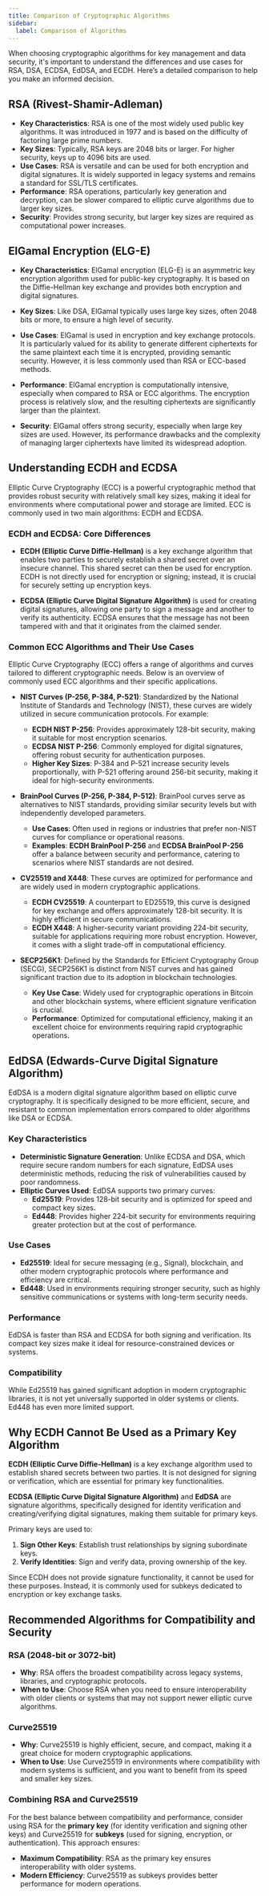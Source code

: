 ```yaml
---
title: Comparison of Cryptographic Algorithms
sidebar:
  label: Comparison of Algorithms
---
```


When choosing cryptographic algorithms for key management and data security,
it's important to understand the differences and use cases for RSA, DSA, ECDSA,
EdDSA, and ECDH. Here’s a detailed comparison to help you make an informed
decision.

## RSA (Rivest-Shamir-Adleman)

- **Key Characteristics**: RSA is one of the most widely used public key
  algorithms. It was introduced in 1977 and is based on the difficulty of
  factoring large prime numbers.
- **Key Sizes**: Typically, RSA keys are 2048 bits or larger. For higher
  security, keys up to 4096 bits are used.
- **Use Cases**: RSA is versatile and can be used for both encryption and
  digital signatures. It is widely supported in legacy systems and remains a
  standard for SSL/TLS certificates.
- **Performance**: RSA operations, particularly key generation and decryption,
  can be slower compared to elliptic curve algorithms due to larger key sizes.
- **Security**: Provides strong security, but larger key sizes are required as
  computational power increases.

## ElGamal Encryption (ELG-E)

- **Key Characteristics**: ElGamal encryption (ELG-E) is an asymmetric key
  encryption algorithm used for public-key cryptography. It is based on the
  Diffie-Hellman key exchange and provides both encryption and digital
  signatures.
- **Key Sizes**: Like DSA, ElGamal typically uses large key sizes, often 2048
  bits or more, to ensure a high level of security.

- **Use Cases**: ElGamal is used in encryption and key exchange protocols. It is
  particularly valued for its ability to generate different ciphertexts for the
  same plaintext each time it is encrypted, providing semantic security.
  However, it is less commonly used than RSA or ECC-based methods.

- **Performance**: ElGamal encryption is computationally intensive, especially
  when compared to RSA or ECC algorithms. The encryption process is relatively
  slow, and the resulting ciphertexts are significantly larger than the
  plaintext.

- **Security**: ElGamal offers strong security, especially when large key sizes
  are used. However, its performance drawbacks and the complexity of managing
  larger ciphertexts have limited its widespread adoption.

## Understanding ECDH and ECDSA

Elliptic Curve Cryptography (ECC) is a powerful cryptographic method that
provides robust security with relatively small key sizes, making it ideal for
environments where computational power and storage are limited. ECC is commonly
used in two main algorithms: ECDH and ECDSA.

### ECDH and ECDSA: Core Differences

- **ECDH (Elliptic Curve Diffie-Hellman)** is a key exchange algorithm that
  enables two parties to securely establish a shared secret over an insecure
  channel. This shared secret can then be used for encryption. ECDH is not
  directly used for encryption or signing; instead, it is crucial for securely
  setting up encryption keys.

- **ECDSA (Elliptic Curve Digital Signature Algorithm)** is used for creating
  digital signatures, allowing one party to sign a message and another to verify
  its authenticity. ECDSA ensures that the message has not been tampered with
  and that it originates from the claimed sender.

### Common ECC Algorithms and Their Use Cases

Elliptic Curve Cryptography (ECC) offers a range of algorithms and curves
tailored to different cryptographic needs. Below is an overview of commonly used
ECC algorithms and their specific applications.

- **NIST Curves (P-256, P-384, P-521)**: Standardized by the National Institute
  of Standards and Technology (NIST), these curves are widely utilized in secure
  communication protocols. For example:

  - **ECDH NIST P-256**: Provides approximately 128-bit security, making it
    suitable for most encryption scenarios.
  - **ECDSA NIST P-256**: Commonly employed for digital signatures, offering
    robust security for authentication purposes.
  - **Higher Key Sizes**: P-384 and P-521 increase security levels
    proportionally, with P-521 offering around 256-bit security, making it ideal
    for high-security environments.

- **BrainPool Curves (P-256, P-384, P-512)**: BrainPool curves serve as
  alternatives to NIST standards, providing similar security levels but with
  independently developed parameters.

  - **Use Cases**: Often used in regions or industries that prefer non-NIST
    curves for compliance or operational reasons.
  - **Examples**: **ECDH BrainPool P-256** and **ECDSA BrainPool P-256** offer a
    balance between security and performance, catering to scenarios where NIST
    standards are not desired.

- **CV25519 and X448**: These curves are optimized for performance and are
  widely used in modern cryptographic applications.

  - **ECDH CV25519**: A counterpart to ED25519, this curve is designed for key
    exchange and offers approximately 128-bit security. It is highly efficient
    in secure communications.
  - **ECDH X448**: A higher-security variant providing 224-bit security,
    suitable for applications requiring more robust encryption. However, it
    comes with a slight trade-off in computational efficiency.

- **SECP256K1**: Defined by the Standards for Efficient Cryptography Group
  (SECG), SECP256K1 is distinct from NIST curves and has gained significant
  traction due to its adoption in blockchain technologies.
  - **Key Use Case**: Widely used for cryptographic operations in Bitcoin and
    other blockchain systems, where efficient signature verification is crucial.
  - **Performance**: Optimized for computational efficiency, making it an
    excellent choice for environments requiring rapid cryptographic operations.

## EdDSA (Edwards-Curve Digital Signature Algorithm)

EdDSA is a modern digital signature algorithm based on elliptic curve
cryptography. It is specifically designed to be more efficient, secure, and
resistant to common implementation errors compared to older algorithms like DSA
or ECDSA.

### Key Characteristics

- **Deterministic Signature Generation**: Unlike ECDSA and DSA, which require
  secure random numbers for each signature, EdDSA uses deterministic methods,
  reducing the risk of vulnerabilities caused by poor randomness.
- **Elliptic Curves Used**: EdDSA supports two primary curves:
  - **Ed25519**: Provides 128-bit security and is optimized for speed and
    compact key sizes.
  - **Ed448**: Provides higher 224-bit security for environments requiring
    greater protection but at the cost of performance.

### Use Cases

- **Ed25519**: Ideal for secure messaging (e.g., Signal), blockchain, and other
  modern cryptographic protocols where performance and efficiency are critical.
- **Ed448**: Used in environments requiring stronger security, such as highly
  sensitive communications or systems with long-term security needs.

### Performance

EdDSA is faster than RSA and ECDSA for both signing and verification. Its
compact key sizes make it ideal for resource-constrained devices or systems.

### Compatibility

While Ed25519 has gained significant adoption in modern cryptographic libraries,
it is not yet universally supported in older systems or clients. Ed448 has even
more limited support.

## Why ECDH Cannot Be Used as a Primary Key Algorithm

**ECDH (Elliptic Curve Diffie-Hellman)** is a key exchange algorithm used to
establish shared secrets between two parties. It is not designed for signing
or verification, which are essential for primary key functionalities.

**ECDSA (Elliptic Curve Digital Signature Algorithm)** and **EdDSA** are
signature algorithms, specifically designed for identity verification and
creating/verifying digital signatures, making them suitable for primary keys.

Primary keys are used to:

1. **Sign Other Keys**: Establish trust relationships by signing subordinate
   keys.
2. **Verify Identities**: Sign and verify data, proving ownership of the key.

Since ECDH does not provide signature functionality, it cannot be used for these
purposes. Instead, it is commonly used for subkeys dedicated to encryption or
key exchange tasks.

## Recommended Algorithms for Compatibility and Security

### RSA (2048-bit or 3072-bit)

- **Why**: RSA offers the broadest compatibility across legacy systems,
  libraries, and cryptographic protocols.
- **When to Use**: Choose RSA when you need to ensure interoperability with
  older clients or systems that may not support newer elliptic curve algorithms.

### Curve25519

- **Why**: Curve25519 is highly efficient, secure, and compact, making it a great
  choice for modern cryptographic applications.
- **When to Use**: Use Curve25519 in environments where compatibility with
  modern systems is sufficient, and you want to benefit from its speed and
  smaller key sizes.

### Combining RSA and Curve25519

For the best balance between compatibility and performance, consider using RSA
for the **primary key** (for identity verification and signing other keys) and
Curve25519 for **subkeys** (used for signing, encryption, or authentication).
This approach ensures:

- **Maximum Compatibility**: RSA as the primary key ensures interoperability
  with older systems.
- **Modern Efficiency**: Curve25519 as subkeys provides better performance for
  modern operations.
